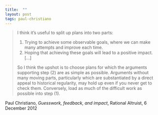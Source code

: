 ```yaml
---
title:  ""
layout: post
tags: paul-christiano
---
```


> I think it’s useful to split up plans into two parts: 
> 1. Trying to achieve some observable goals, where we can make many attempts and improve each time.  
> 2. Hoping that achieving these goals will lead to a positive impact.
> [...]
> 
> So I think the upshot is to choose plans for which the arguments supporting step (2) are as simple as possible. Arguments without many moving parts, particularly which are substantiated by a direct appeal to historical regularity, may hold up even if you never get to check them. Conversely, load as much of the difficult work as possible into step (1).

Paul Christiano, _Guesswork, feedback, and impact_, Rational Altruist, 6 December 2012